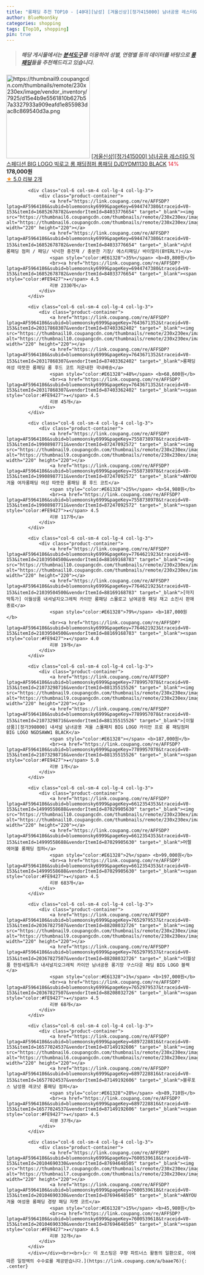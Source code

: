 ```yaml
---
title: "롱패딩 추천 TOP10 - [40대][남성] [겨울신상][정가415000] 남녀공용 레스터G 익스페디션 BIG LOGO 빅로고 롱 패딩점퍼 롱패딩 DJDYDM1130 B"
author: BlueMoonSky
categories: shopping
tags: [Top10, shopping]
pin: true
---
```


> ##### 해당 게시물에서는 [**분석도구**](https://itemscout.io/)를 이용하여 **성별**, **연령별** 등의 데이터를 바탕으로 [**롱패딩**](https://link.coupang.com/a/baae76)들을 추천해드리고 있습니다.
<div class="container"><div class="row">
            <div class="col-6 col-sm-4 col-lg-4 col-lg-3">
                <div class="product-container">
                    <a href="https://link.coupang.com/re/AFFSDP?lptag=AF5964186&subid=bluemoonsky6999&pageKey=7789926823&traceid=V0-153&itemId=21073173970&vendorItemId=88135392038" target="_blank"><img src="https://thumbnail9.coupangcdn.com/thumbnails/remote/230x230ex/image/vendor_inventory/7925/d15e4b9e5561810b627b57a3327933a909eafd1e855983dac8c869540d3a.png" alt="https://thumbnail9.coupangcdn.com/thumbnails/remote/230x230ex/image/vendor_inventory/7925/d15e4b9e5561810b627b57a3327933a909eafd1e855983dac8c869540d3a.png" width="220" height="220"></a>
                    <a href="https://link.coupang.com/re/AFFSDP?lptag=AF5964186&subid=bluemoonsky6999&pageKey=7789926823&traceid=V0-153&itemId=21073173970&vendorItemId=88135392038" target="_blank">[겨울신상][정가415000] 남녀공용 레스터G 익스페디션 BIG LOGO 빅로고 롱 패딩점퍼 롱패딩 DJDYDM1130 BLACK</a>
                    <span style="color:#E61328">14%</span> <b>178,000원</b>
                    <br><a href="https://link.coupang.com/re/AFFSDP?lptag=AF5964186&subid=bluemoonsky6999&pageKey=7789926823&traceid=V0-153&itemId=21073173970&vendorItemId=88135392038" target="_blank"><span style="color:#FE9427">★</span> 5.0
                    리뷰 2개</a>
                </div>
            </div>
            
            <div class="col-6 col-sm-4 col-lg-4 col-lg-3">
                <div class="product-container">
                    <a href="https://link.coupang.com/re/AFFSDP?lptag=AF5964186&subid=bluemoonsky6999&pageKey=6944747380&traceid=V0-153&itemId=16852678782&vendorItemId=84033776654" target="_blank"><img src="https://thumbnail6.coupangcdn.com/thumbnails/remote/230x230ex/image/vendor_inventory/0065/33d3915bbfb071b01de0f60d4771e1324d8bd15a63d1a54a5aecec7fdd02.jpg" alt="https://thumbnail6.coupangcdn.com/thumbnails/remote/230x230ex/image/vendor_inventory/0065/33d3915bbfb071b01de0f60d4771e1324d8bd15a63d1a54a5aecec7fdd02.jpg" width="220" height="220"></a>
                    <a href="https://link.coupang.com/re/AFFSDP?lptag=AF5964186&subid=bluemoonsky6999&pageKey=6944747380&traceid=V0-153&itemId=16852678782&vendorItemId=84033776654" target="_blank">남녀 롱패딩 점퍼 / 패딩/ 넉넉한 충전재 / 충분한 기장/ 에스티패딩/ 바이얼리(BYERLY)</a>
                    <span style="color:#E61328">35%</span> <b>49,800원</b>
                    <br><a href="https://link.coupang.com/re/AFFSDP?lptag=AF5964186&subid=bluemoonsky6999&pageKey=6944747380&traceid=V0-153&itemId=16852678782&vendorItemId=84033776654" target="_blank"><span style="color:#FE9427">★</span> 4.5
                    리뷰 2330개</a>
                </div>
            </div>
            
            <div class="col-6 col-sm-4 col-lg-4 col-lg-3">
                <div class="product-container">
                    <a href="https://link.coupang.com/re/AFFSDP?lptag=AF5964186&subid=bluemoonsky6999&pageKey=7643671352&traceid=V0-153&itemId=20317868307&vendorItemId=87403362402" target="_blank"><img src="https://thumbnail10.coupangcdn.com/thumbnails/remote/230x230ex/image/vendor_inventory/461b/59ef56e7ecf83cd223cbef7049c5cd078ee3feeedf46e6dd9218113ffda8.jpg" alt="https://thumbnail10.coupangcdn.com/thumbnails/remote/230x230ex/image/vendor_inventory/461b/59ef56e7ecf83cd223cbef7049c5cd078ee3feeedf46e6dd9218113ffda8.jpg" width="220" height="220"></a>
                    <a href="https://link.coupang.com/re/AFFSDP?lptag=AF5964186&subid=bluemoonsky6999&pageKey=7643671352&traceid=V0-153&itemId=20317868307&vendorItemId=87403362402" target="_blank">롱패딩 여성 따뜻한 롱패딩 롱 후드 코트 저온내한 국내배송</a>
                    <span style="color:#E61328">48%</span> <b>68,600원</b>
                    <br><a href="https://link.coupang.com/re/AFFSDP?lptag=AF5964186&subid=bluemoonsky6999&pageKey=7643671352&traceid=V0-153&itemId=20317868307&vendorItemId=87403362402" target="_blank"><span style="color:#FE9427">★</span> 4.5
                    리뷰 45개</a>
                </div>
            </div>
            
            <div class="col-6 col-sm-4 col-lg-4 col-lg-3">
                <div class="product-container">
                    <a href="https://link.coupang.com/re/AFFSDP?lptag=AF5964186&subid=bluemoonsky6999&pageKey=7558738978&traceid=V0-153&itemId=19908987711&vendorItemId=87247092572" target="_blank"><img src="https://thumbnail9.coupangcdn.com/thumbnails/remote/230x230ex/image/vendor_inventory/c0dc/730836c094c5d42161a2af9ea8f60688d7dd129d974394a805656160d0ab.jpg" alt="https://thumbnail9.coupangcdn.com/thumbnails/remote/230x230ex/image/vendor_inventory/c0dc/730836c094c5d42161a2af9ea8f60688d7dd129d974394a805656160d0ab.jpg" width="220" height="220"></a>
                    <a href="https://link.coupang.com/re/AFFSDP?lptag=AF5964186&subid=bluemoonsky6999&pageKey=7558738978&traceid=V0-153&itemId=19908987711&vendorItemId=87247092572" target="_blank">ANYOU 겨울 여자롱패딩 여성 따뜻한 롱패딩 롱 후드 코트</a>
                    <span style="color:#E61328">25%</span> <b>54,980원</b>
                    <br><a href="https://link.coupang.com/re/AFFSDP?lptag=AF5964186&subid=bluemoonsky6999&pageKey=7558738978&traceid=V0-153&itemId=19908987711&vendorItemId=87247092572" target="_blank"><span style="color:#FE9427">★</span> 4.5
                    리뷰 117개</a>
                </div>
            </div>
            
            <div class="col-6 col-sm-4 col-lg-4 col-lg-3">
                <div class="product-container">
                    <a href="https://link.coupang.com/re/AFFSDP?lptag=AF5964186&subid=bluemoonsky6999&pageKey=7764621923&traceid=V0-153&itemId=21039504500&vendorItemId=88169168783" target="_blank"><img src="https://thumbnail10.coupangcdn.com/thumbnails/remote/230x230ex/image/vendor_inventory/1a88/48ac4ba65f7d153511aae9285b5eb9c0de7327889a82b8e73f1c743dd386.png" alt="https://thumbnail10.coupangcdn.com/thumbnails/remote/230x230ex/image/vendor_inventory/1a88/48ac4ba65f7d153511aae9285b5eb9c0de7327889a82b8e73f1c743dd386.png" width="220" height="220"></a>
                    <a href="https://link.coupang.com/re/AFFSDP?lptag=AF5964186&subid=bluemoonsky6999&pageKey=7764621923&traceid=V0-153&itemId=21039504500&vendorItemId=88169168783" target="_blank">[마지막특가] 이월상품 내셔널지오그레픽 카이만 롱패딩 스몰로고 남여공용 패딩 재고 소진시 판매종료</a>
                    <span style="color:#E61328">79%</span> <b>187,000원</b>
                    <br><a href="https://link.coupang.com/re/AFFSDP?lptag=AF5964186&subid=bluemoonsky6999&pageKey=7764621923&traceid=V0-153&itemId=21039504500&vendorItemId=88169168783" target="_blank"><span style="color:#FE9427">★</span> 4.0
                    리뷰 19개</a>
                </div>
            </div>
            
            <div class="col-6 col-sm-4 col-lg-4 col-lg-3">
                <div class="product-container">
                    <a href="https://link.coupang.com/re/AFFSDP?lptag=AF5964186&subid=bluemoonsky6999&pageKey=7789957078&traceid=V0-153&itemId=21073298716&vendorItemId=88135515526" target="_blank"><img src="https://thumbnail9.coupangcdn.com/thumbnails/remote/230x230ex/image/vendor_inventory/a377/652eece47a6d4ba5cc094063132fc88ddd9cb6171e098143a46e33189bde.png" alt="https://thumbnail9.coupangcdn.com/thumbnails/remote/230x230ex/image/vendor_inventory/a377/652eece47a6d4ba5cc094063132fc88ddd9cb6171e098143a46e33189bde.png" width="220" height="220"></a>
                    <a href="https://link.coupang.com/re/AFFSDP?lptag=AF5964186&subid=bluemoonsky6999&pageKey=7789957078&traceid=V0-153&itemId=21073298716&vendorItemId=88135515526" target="_blank">[이월상품][정가398000] 내셔널 남녀공용 겨울 스몰패치 BIG LOGO 카이만 프로 롱 패딩점퍼 BIG LOGO NGDSAWW1 BLACK</a>
                    <span style="color:#E61328"></span> <b>187,000원</b>
                    <br><a href="https://link.coupang.com/re/AFFSDP?lptag=AF5964186&subid=bluemoonsky6999&pageKey=7789957078&traceid=V0-153&itemId=21073298716&vendorItemId=88135515526" target="_blank"><span style="color:#FE9427">★</span> 5.0
                    리뷰 1개</a>
                </div>
            </div>
            
            <div class="col-6 col-sm-4 col-lg-4 col-lg-3">
                <div class="product-container">
                    <a href="https://link.coupang.com/re/AFFSDP?lptag=AF5964186&subid=bluemoonsky6999&pageKey=6612354353&traceid=V0-153&itemId=14999558688&vendorItemId=87029905630" target="_blank"><img src="https://thumbnail10.coupangcdn.com/thumbnails/remote/230x230ex/image/rs_quotation_api/t54w9bf9/5f0f01a73aef4997b4d63f4f519d2b2d.jpg" alt="https://thumbnail10.coupangcdn.com/thumbnails/remote/230x230ex/image/rs_quotation_api/t54w9bf9/5f0f01a73aef4997b4d63f4f519d2b2d.jpg" width="220" height="220"></a>
                    <a href="https://link.coupang.com/re/AFFSDP?lptag=AF5964186&subid=bluemoonsky6999&pageKey=6612354353&traceid=V0-153&itemId=14999558688&vendorItemId=87029905630" target="_blank">머렐 에어볼 롱패딩 점퍼</a>
                    <span style="color:#E61328">2%</span> <b>99,000원</b>
                    <br><a href="https://link.coupang.com/re/AFFSDP?lptag=AF5964186&subid=bluemoonsky6999&pageKey=6612354353&traceid=V0-153&itemId=14999558688&vendorItemId=87029905630" target="_blank"><span style="color:#FE9427">★</span> 4.5
                    리뷰 683개</a>
                </div>
            </div>
            
            <div class="col-6 col-sm-4 col-lg-4 col-lg-3">
                <div class="product-container">
                    <a href="https://link.coupang.com/re/AFFSDP?lptag=AF5964186&subid=bluemoonsky6999&pageKey=7652979537&traceid=V0-153&itemId=20367827507&vendorItemId=88208032726" target="_blank"><img src="https://thumbnail9.coupangcdn.com/thumbnails/remote/230x230ex/image/vendor_inventory/b6fc/3ce3b16e66f517b3fe18aadbd5a4ff4d0398fa678d539c37063bb8035a2b.png" alt="https://thumbnail9.coupangcdn.com/thumbnails/remote/230x230ex/image/vendor_inventory/b6fc/3ce3b16e66f517b3fe18aadbd5a4ff4d0398fa678d539c37063bb8035a2b.png" width="220" height="220"></a>
                    <a href="https://link.coupang.com/re/AFFSDP?lptag=AF5964186&subid=bluemoonsky6999&pageKey=7652979537&traceid=V0-153&itemId=20367827507&vendorItemId=88208032726" target="_blank">이월상품 한정세일특가 내셔널지오그레픽 카이만 남녀공용 롱기장 구스다운 패딩 BIG LOGO 블랙</a>
                    <span style="color:#E61328">1%</span> <b>197,000원</b>
                    <br><a href="https://link.coupang.com/re/AFFSDP?lptag=AF5964186&subid=bluemoonsky6999&pageKey=7652979537&traceid=V0-153&itemId=20367827507&vendorItemId=88208032726" target="_blank"><span style="color:#FE9427">★</span> 4.5
                    리뷰 68개</a>
                </div>
            </div>
            
            <div class="col-6 col-sm-4 col-lg-4 col-lg-3">
                <div class="product-container">
                    <a href="https://link.coupang.com/re/AFFSDP?lptag=AF5964186&subid=bluemoonsky6999&pageKey=6897228816&traceid=V0-153&itemId=16577024537&vendorItemId=87149192606" target="_blank"><img src="https://thumbnail6.coupangcdn.com/thumbnails/remote/230x230ex/image/vendor_inventory/762d/7c7ddf6e58cb391045b64674edd72dae6dad563d02d1885df3bdbbdfd2ce.jpg" alt="https://thumbnail6.coupangcdn.com/thumbnails/remote/230x230ex/image/vendor_inventory/762d/7c7ddf6e58cb391045b64674edd72dae6dad563d02d1885df3bdbbdfd2ce.jpg" width="220" height="220"></a>
                    <a href="https://link.coupang.com/re/AFFSDP?lptag=AF5964186&subid=bluemoonsky6999&pageKey=6897228816&traceid=V0-153&itemId=16577024537&vendorItemId=87149192606" target="_blank">블루포스 남성용 레코넛 롱패딩 점퍼</a>
                    <span style="color:#E61328">28%</span> <b>89,710원</b>
                    <br><a href="https://link.coupang.com/re/AFFSDP?lptag=AF5964186&subid=bluemoonsky6999&pageKey=6897228816&traceid=V0-153&itemId=16577024537&vendorItemId=87149192606" target="_blank"><span style="color:#FE9427">★</span> 4.5
                    리뷰 37개</a>
                </div>
            </div>
            
            <div class="col-6 col-sm-4 col-lg-4 col-lg-3">
                <div class="product-container">
                    <a href="https://link.coupang.com/re/AFFSDP?lptag=AF5964186&subid=bluemoonsky6999&pageKey=7600539618&traceid=V0-153&itemId=20104690330&vendorItemId=87694648505" target="_blank"><img src="https://thumbnail7.coupangcdn.com/thumbnails/remote/230x230ex/image/vendor_inventory/cd72/d54df8d5e6cf970b51bdd46e60d52977c6559d14c15fc7670febcf0cf801.jpg" alt="https://thumbnail7.coupangcdn.com/thumbnails/remote/230x230ex/image/vendor_inventory/cd72/d54df8d5e6cf970b51bdd46e60d52977c6559d14c15fc7670febcf0cf801.jpg" width="220" height="220"></a>
                    <a href="https://link.coupang.com/re/AFFSDP?lptag=AF5964186&subid=bluemoonsky6999&pageKey=7600539618&traceid=V0-153&itemId=20104690330&vendorItemId=87694648505" target="_blank">ANYOU 겨울 여성용 롱패딩 경량 패딩 자켓 코트</a>
                    <span style="color:#E61328">15%</span> <b>45,980원</b>
                    <br><a href="https://link.coupang.com/re/AFFSDP?lptag=AF5964186&subid=bluemoonsky6999&pageKey=7600539618&traceid=V0-153&itemId=20104690330&vendorItemId=87694648505" target="_blank"><span style="color:#FE9427">★</span> 4.5
                    리뷰 32개</a>
                </div>
            </div>
            </div></div><br><br>[👉 이 포스팅은 쿠팡 파트너스 활동의 일환으로, 이에 따른 일정액의 수수료를 제공받습니다.](https://link.coupang.com/a/baae76){: .center}